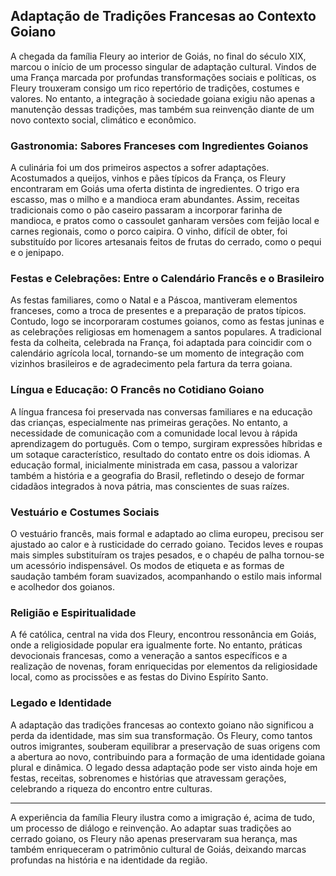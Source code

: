 ## Adaptação de Tradições Francesas ao Contexto Goiano

A chegada da família Fleury ao interior de Goiás, no final do século XIX, marcou o início de um processo singular de adaptação cultural. Vindos de uma França marcada por profundas transformações sociais e políticas, os Fleury trouxeram consigo um rico repertório de tradições, costumes e valores. No entanto, a integração à sociedade goiana exigiu não apenas a manutenção dessas tradições, mas também sua reinvenção diante de um novo contexto social, climático e econômico.

### Gastronomia: Sabores Franceses com Ingredientes Goianos

A culinária foi um dos primeiros aspectos a sofrer adaptações. Acostumados a queijos, vinhos e pães típicos da França, os Fleury encontraram em Goiás uma oferta distinta de ingredientes. O trigo era escasso, mas o milho e a mandioca eram abundantes. Assim, receitas tradicionais como o pão caseiro passaram a incorporar farinha de mandioca, e pratos como o cassoulet ganharam versões com feijão local e carnes regionais, como o porco caipira. O vinho, difícil de obter, foi substituído por licores artesanais feitos de frutas do cerrado, como o pequi e o jenipapo.

### Festas e Celebrações: Entre o Calendário Francês e o Brasileiro

As festas familiares, como o Natal e a Páscoa, mantiveram elementos franceses, como a troca de presentes e a preparação de pratos típicos. Contudo, logo se incorporaram costumes goianos, como as festas juninas e as celebrações religiosas em homenagem a santos populares. A tradicional festa da colheita, celebrada na França, foi adaptada para coincidir com o calendário agrícola local, tornando-se um momento de integração com vizinhos brasileiros e de agradecimento pela fartura da terra goiana.

### Língua e Educação: O Francês no Cotidiano Goiano

A língua francesa foi preservada nas conversas familiares e na educação das crianças, especialmente nas primeiras gerações. No entanto, a necessidade de comunicação com a comunidade local levou à rápida aprendizagem do português. Com o tempo, surgiram expressões híbridas e um sotaque característico, resultado do contato entre os dois idiomas. A educação formal, inicialmente ministrada em casa, passou a valorizar também a história e a geografia do Brasil, refletindo o desejo de formar cidadãos integrados à nova pátria, mas conscientes de suas raízes.

### Vestuário e Costumes Sociais

O vestuário francês, mais formal e adaptado ao clima europeu, precisou ser ajustado ao calor e à rusticidade do cerrado goiano. Tecidos leves e roupas mais simples substituíram os trajes pesados, e o chapéu de palha tornou-se um acessório indispensável. Os modos de etiqueta e as formas de saudação também foram suavizados, acompanhando o estilo mais informal e acolhedor dos goianos.

### Religião e Espiritualidade

A fé católica, central na vida dos Fleury, encontrou ressonância em Goiás, onde a religiosidade popular era igualmente forte. No entanto, práticas devocionais francesas, como a veneração a santos específicos e a realização de novenas, foram enriquecidas por elementos da religiosidade local, como as procissões e as festas do Divino Espírito Santo.

### Legado e Identidade

A adaptação das tradições francesas ao contexto goiano não significou a perda da identidade, mas sim sua transformação. Os Fleury, como tantos outros imigrantes, souberam equilibrar a preservação de suas origens com a abertura ao novo, contribuindo para a formação de uma identidade goiana plural e dinâmica. O legado dessa adaptação pode ser visto ainda hoje em festas, receitas, sobrenomes e histórias que atravessam gerações, celebrando a riqueza do encontro entre culturas.

---

A experiência da família Fleury ilustra como a imigração é, acima de tudo, um processo de diálogo e reinvenção. Ao adaptar suas tradições ao cerrado goiano, os Fleury não apenas preservaram sua herança, mas também enriqueceram o patrimônio cultural de Goiás, deixando marcas profundas na história e na identidade da região.